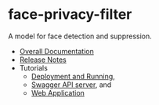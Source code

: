 <!---
.. ===============LICENSE_START=======================================================
.. Acumos
.. ===================================================================================
.. Copyright (C) 2017-2018 AT&T Intellectual Property & Tech Mahindra. All rights reserved.
.. ===================================================================================
.. This Acumos documentation file is distributed by AT&T and Tech Mahindra
.. under the Creative Commons Attribution 4.0 International License (the "License");
.. you may not use this file except in compliance with the License.
.. You may obtain a copy of the License at
..
..      http://creativecommons.org/licenses/by/4.0
..
.. This file is distributed on an "AS IS" BASIS,
.. WITHOUT WARRANTIES OR CONDITIONS OF ANY KIND, either express or implied.
.. See the License for the specific language governing permissions and
.. limitations under the License.
.. ===============LICENSE_END=========================================================
-->

# face-privacy-filter
A model for face detection and suppression.

* [Overall Documentation](docs/face-privacy-filter.md)
* [Release Notes](docs/release-notes.md)
* Tutorials
    * [Deployment and Running](docs/tutorials/lesson1.md),
    * [Swagger API server](docs/tutorials/lesson2.md), and
    * [Web Application](docs/tutorials/lesson3.md)



